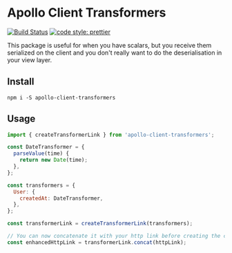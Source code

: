 # Apollo Client Transformers

[![Build Status](https://travis-ci.org/cult-of-coders/apollo-client-transformers.svg?branch=master)](https://travis-ci.org/cult-of-coders/apollo-client-transformers)
[![code style: prettier](https://img.shields.io/badge/code_style-prettier-ff69b4.svg)](https://github.com/prettier/prettier)

This package is useful for when you have scalars, but you receive them serialized on the client and you don't really want to do the deserialisation in your view layer.

## Install

```
npm i -S apollo-client-transformers
```

## Usage

```js
import { createTransformerLink } from 'apollo-client-transformers';

const DateTransformer = {
  parseValue(time) {
    return new Date(time);
  },
};

const transformers = {
  User: {
    createdAt: DateTransformer,
  },
};

const transformerLink = createTransformerLink(transformers);

// You can now concatenate it with your http link before creating the client like so:
const enhancedHttpLink = transformerLink.concat(httpLink);
```

